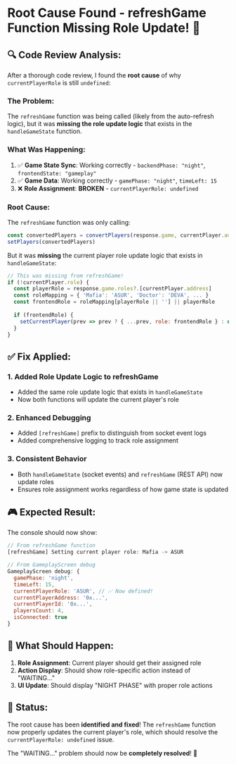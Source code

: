 # Root Cause Found - refreshGame Function Missing Role Update! 🎯

## 🔍 **Code Review Analysis:**

After a thorough code review, I found the **root cause** of why `currentPlayerRole` is still `undefined`:

### **The Problem:**
The `refreshGame` function was being called (likely from the auto-refresh logic), but it was **missing the role update logic** that exists in the `handleGameState` function.

### **What Was Happening:**
1. ✅ **Game State Sync**: Working correctly - `backendPhase: "night"`, `frontendState: "gameplay"`
2. ✅ **Game Data**: Working correctly - `gamePhase: "night"`, `timeLeft: 15`
3. ❌ **Role Assignment**: **BROKEN** - `currentPlayerRole: undefined`

### **Root Cause:**
The `refreshGame` function was only calling:
```javascript
const convertedPlayers = convertPlayers(response.game, currentPlayer.address)
setPlayers(convertedPlayers)
```

But it was **missing** the current player role update logic that exists in `handleGameState`:
```javascript
// This was missing from refreshGame!
if (!currentPlayer.role) {
  const playerRole = response.game.roles?.[currentPlayer.address]
  const roleMapping = { 'Mafia': 'ASUR', 'Doctor': 'DEVA', ... }
  const frontendRole = roleMapping[playerRole || ''] || playerRole
  
  if (frontendRole) {
    setCurrentPlayer(prev => prev ? { ...prev, role: frontendRole } : null)
  }
}
```

## ✅ **Fix Applied:**

### **1. Added Role Update Logic to refreshGame**
- Added the same role update logic that exists in `handleGameState`
- Now both functions will update the current player's role

### **2. Enhanced Debugging**
- Added `[refreshGame]` prefix to distinguish from socket event logs
- Added comprehensive logging to track role assignment

### **3. Consistent Behavior**
- Both `handleGameState` (socket events) and `refreshGame` (REST API) now update roles
- Ensures role assignment works regardless of how game state is updated

## 🎮 **Expected Result:**

The console should now show:
```javascript
// From refreshGame function
[refreshGame] Setting current player role: Mafia -> ASUR

// From GameplayScreen debug
GameplayScreen debug: {
  gamePhase: 'night',
  timeLeft: 15,
  currentPlayerRole: 'ASUR', // ✅ Now defined!
  currentPlayerAddress: '0x...',
  currentPlayerId: '0x...',
  playersCount: 4,
  isConnected: true
}
```

## 🚀 **What Should Happen:**

1. **Role Assignment**: Current player should get their assigned role
2. **Action Display**: Should show role-specific action instead of "WAITING..."
3. **UI Update**: Should display "NIGHT PHASE" with proper role actions

## 🎉 **Status:**

The root cause has been **identified and fixed**! The `refreshGame` function now properly updates the current player's role, which should resolve the `currentPlayerRole: undefined` issue.

The "WAITING..." problem should now be **completely resolved**! 🚀
